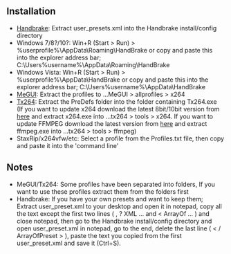 ## Installation

* [Handbrake](http://www.videohelp.com/tools/HandBrake): Extract user_presets.xml into the Handbrake install/config directory
 * Windows 7/8?/10?: Win+R (Start > Run) > %userprofile%\AppData\Roaming\HandBrake or copy and paste this into the explorer address bar; C:\Users\%username%\AppData\Roaming\HandBrake
 * Windows Vista: Win+R (Start > Run) > %userprofile%\AppData\HandBrake or copy and paste this into the explorer address bar; C:\Users\%username%\AppData\HandBrake
* [MeGUI](http://www.videohelp.com/tools/MeGUI): Extract the profiles to ...MeGUI > allprofiles > x264
* [Tx264](http://www.videohelp.com/tools/TX264): Extract the PreDefs folder into the folder containing Tx264.exe (If you want to update x264 download the latest 8bit/10bit version from [here](http://download.videolan.org/pub/videolan/x264/binaries/) and extract x264.exe into ...tx264 > tools > x264. If you want to update FFMPEG download the latest version from [here](http://ffmpeg.zeranoe.com/builds/) and extract ffmpeg.exe into ...tx264 > tools > ffmpeg)
* StaxRip/x264vfw/etc: Select a profile from the Profiles.txt file, then copy and paste it into the 'command line'

## Notes

* MeGUI/Tx264: Some profiles have been separated into folders, If you want to use these profiles extract them from the folders first
* Handbrake: If you have your own presets and want to keep them; Extract user_preset.xml to your desktop and open it in notepad, copy all the text except the first two lines ( , ? XML ... and < ArrayOf ... ) and close notepad, then go to the Handbrake install/config directory and open user_preset.xml in notepad, go to the end, delete the last line ( < / ArrayOfPreset > ), paste the text you copied from the first user_preset.xml and save it (Ctrl+S). 
